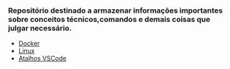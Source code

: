 ### Repositório destinado a armazenar informações importantes sobre conceitos técnicos,comandos e demais coisas que julgar necessário.

* [Docker](./Docker/)
* [Linux](./Linux/)
* [Atalhos VSCode](./VSCode/)